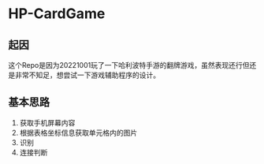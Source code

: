 # HP-CardGame
## 起因
这个Repo是因为20221001玩了一下哈利波特手游的翻牌游戏，虽然表现还行但还是非常不知足，想尝试一下游戏辅助程序的设计。

## 基本思路
1. 获取手机屏幕内容
2. 根据表格坐标信息获取单元格内的图片
3. 识别
4. 连接判断